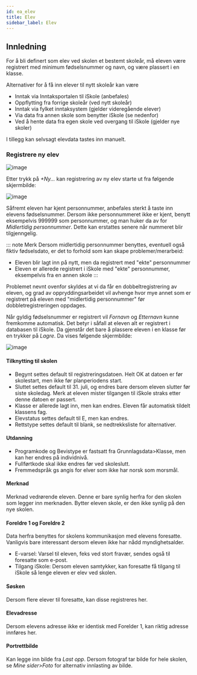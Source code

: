 ```yaml
---
id: ea_elev
title: Elev
sidebar_label: Elev
---
```

## Innledning
For å bli definert som elev ved skolen et bestemt skoleår, må eleven være registrert med minimum fødselsnummer og navn, og være plassert i en klasse.

Alternativer for å få inn elever til nytt skoleår kan være

- Inntak via Inntaksportalen til iSkole (anbefales)
- Oppflytting fra forrige skoleår (ved nytt skoleår)
- Inntak via fylket inntaksystem (gjelder videregående elever)
- Via data fra annen skole som benytter iSkole (se nedenfor)
- Ved å hente data fra egen skole ved overgang til iSkole (gjelder nye skoler)

I tillegg kan selvsagt elevdata tastes inn manuelt.

### Registrere ny elev

![image](https://user-images.githubusercontent.com/80097133/121346113-fbc69300-c925-11eb-92ea-4cf69f1da3bb.png)

Etter trykk på _+Ny..._ kan registrering av ny elev starte ut fra følgende skjermbilde:

![image](https://user-images.githubusercontent.com/80097133/121347490-8b207600-c927-11eb-9b0b-93ef1ea91e18.png)

Såfremt eleven har kjent personnummer, anbefales sterkt å taste inn elevens fødselsnummer. Dersom ikke personnummeret ikke er kjent, benytt eksempelvis 999999 som personnummer, og man huker da av for _Midlertidig personnummer_. Dette kan erstattes senere når nummeret blir tilgjenngelig. 

::: note Merk
Dersom midlertidig personnummer benyttes, eventuell også fiktiv fødselsdato, er det to forhold som kan skape problemer/merarbeid:
- Eleven blir lagt inn på nytt, men da registrert med "ekte" personnummer
- Eleven er allerede registrert i iSkole med "ekte" personnummer, eksempelvis fra en annen skole
:::

Problemet nevnt ovenfor skyldes at vi da får en dobbeltregistrering av eleven, og grad av oppryddingsarbeidet vil avhenge hvor mye annet som er registrert på eleven med "midlertidig personnummer" før dobbletregistreringen oppdages.  

Når gyldig fødselsnummer er registrert vil _Fornavn_ og _Etternavn_ kunne fremkomme automatisk. Det betyr i såfall at eleven alt er registrert i databasen til iSkole. Da gjenstår det bare å plassere eleven i en klasse før en trykker på _Lagre_. Da vises følgende skjermbilde:
 
![image](https://user-images.githubusercontent.com/80097133/121496236-8ec10500-c9da-11eb-8b3e-fd1d925c17d9.png)

#### Tilknytting til skolen
- Begynt settes default til registreringsdatoen. Helt OK at datoen er før skolestart, men ikke før planperiodens start.
- Sluttet settes default til 31. juli, og endres bare dersom eleven slutter før siste skoledag. Merk at eleven mister tilgangen til iSkole straks etter denne datoen er passert.
- Klasse er allerede lagt inn, men kan endres. Eleven får automatisk tildelt klassens fag.
- Elevstatus settes default til E, men kan endres.
- Rettstype settes default til blank, se nedtrekksliste for alternativer.

#### Utdanning
- Programkode og Bevistype er fastsatt fra Grunnlagsdata>Klasse, men kan her endres på individnivå.
- Fullførtkode skal ikke endres før ved skoleslutt.
- Fremmedspråk gs angis for elver som ikke har norsk som morsmål.

#### Merknad
Merknad vedrørende eleven. Denne er bare synlig herfra for den skolen som legger inn merknaden. Bytter eleven skole, er den ikke synlig på den nye skolen.

#### Foreldre 1 og Foreldre 2
Data herfra benyttes for skolens kommunikasjon med elevens foresatte. Vanligvis bare interessant dersom eleven ikke har nådd myndighetsalder. 
- E-varsel: Varsel til eleven, feks ved stort fravær, sendes også til foresatte som e-post.
- Tilgang iSkole: Dersom eleven samtykker, kan foresatte få tilgang til iSkole så lenge eleven er elev ved skolen. 

#### Søsken
Dersom flere elever til foresatte, kan disse registreres her.

#### Elevadresse
Dersom elevens adresse ikke er identisk med Forelder 1, kan riktig adresse innføres her.

#### Portrettbilde
Kan legge inn bilde fra _Last opp_. Dersom fotograf tar bilde for hele skolen, se _Mine sider>Foto_ for alternativ innlasting av bilde.
